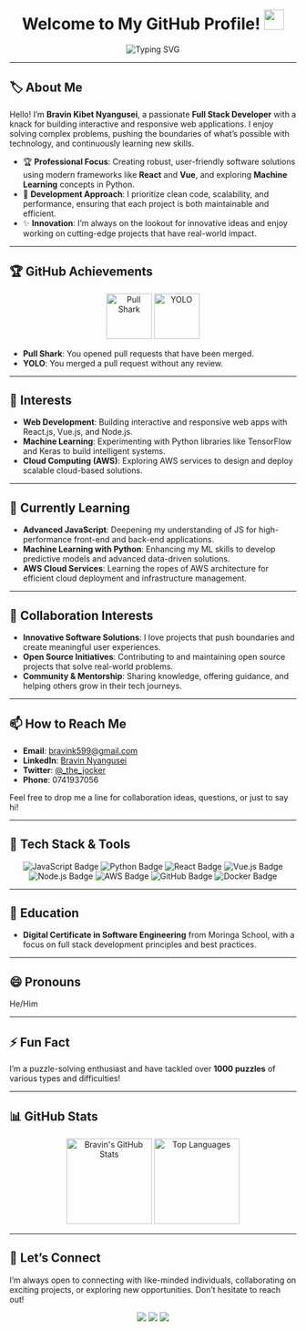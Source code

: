 <!-- Optionally, add a cool header image:
  <img src="YOUR_HEADER_IMAGE_URL" alt="header image" style="width:100%;"/>
-->

<h1 align="center">
  Welcome to My GitHub Profile! 
  <img src="https://media.giphy.com/media/hvRJCLFzcasrR4ia7z/giphy.gif" width="35">
</h1>

<p align="center">
  <!-- Increased width to 600 and URL-encoded the apostrophe in "I'm" -->
  <img 
    src="https://readme-typing-svg.herokuapp.com?font=Fira+Code&size=22&pause=1000&color=34D58C&center=true&vCenter=true&width=600&lines=Hey%20there%20%F0%9F%91%8B%20I%27m%20Bravin%20Kibet%20Nyangusei;Full%20Stack%20Developer;Tech%20Enthusiast%20%7C%20Problem%20Solver;Always%20Learning%20New%20Things!"
    alt="Typing SVG"
  />
</p>

---

## 🏷️ About Me

Hello! I’m **Bravin Kibet Nyangusei**, a passionate **Full Stack Developer** with a knack for building interactive and responsive web applications. I enjoy solving complex problems, pushing the boundaries of what’s possible with technology, and continuously learning new skills.

- 🏆 **Professional Focus**: Creating robust, user-friendly software solutions using modern frameworks like **React** and **Vue**, and exploring **Machine Learning** concepts in Python.
- 🎯 **Development Approach**: I prioritize clean code, scalability, and performance, ensuring that each project is both maintainable and efficient.
- ✨ **Innovation**: I’m always on the lookout for innovative ideas and enjoy working on cutting-edge projects that have real-world impact.

---
## 🏆 GitHub Achievements

<div align="center">
  <!-- Pull Shark -->
  <img src="https://github.githubassets.com/images/modules/profile/achievements/pull-shark-default.png" width="80" height="80" alt="Pull Shark" />
  <!-- YOLO -->
  <img src="https://github.githubassets.com/images/modules/profile/achievements/yolo-default.png" width="80" height="80" alt="YOLO" />
</div>

- **Pull Shark**: You opened pull requests that have been merged.
- **YOLO**: You merged a pull request without any review.

---

## 👀 Interests
- **Web Development**: Building interactive and responsive web apps with React.js, Vue.js, and Node.js.
- **Machine Learning**: Experimenting with Python libraries like TensorFlow and Keras to build intelligent systems.
- **Cloud Computing (AWS)**: Exploring AWS services to design and deploy scalable cloud-based solutions.

---

## 🌱 Currently Learning
- **Advanced JavaScript**: Deepening my understanding of JS for high-performance front-end and back-end applications.
- **Machine Learning with Python**: Enhancing my ML skills to develop predictive models and advanced data-driven solutions.
- **AWS Cloud Services**: Learning the ropes of AWS architecture for efficient cloud deployment and infrastructure management.

---

## 💞️ Collaboration Interests
- **Innovative Software Solutions**: I love projects that push boundaries and create meaningful user experiences.
- **Open Source Initiatives**: Contributing to and maintaining open source projects that solve real-world problems.
- **Community & Mentorship**: Sharing knowledge, offering guidance, and helping others grow in their tech journeys.

---

## 📫 How to Reach Me
- **Email**: [bravink599@gmail.com](mailto:bravink599@gmail.com)
- **LinkedIn**: [Bravin Nyangusei](https://www.linkedin.com/in/bravin-nyangusei-450385309/)
- **Twitter**: [@\_the_jocker](https://twitter.com/_the_jocker)
- **Phone**: 0741937056

Feel free to drop me a line for collaboration ideas, questions, or just to say hi!

---

## 🏅 Tech Stack & Tools

<p align="center">
  <!-- You can generate custom badges at https://shields.io or https://github.com/alexandresanlim/Badges4-README.md-Profile -->
  <img src="https://img.shields.io/badge/Code-JavaScript-informational?style=flat&logo=javascript&color=F7DF1E" alt="JavaScript Badge"/>
  <img src="https://img.shields.io/badge/Code-Python-informational?style=flat&logo=python&color=3776AB" alt="Python Badge"/>
  <img src="https://img.shields.io/badge/Framework-React-informational?style=flat&logo=react&color=61DAFB" alt="React Badge"/>
  <img src="https://img.shields.io/badge/Framework-Vue.js-informational?style=flat&logo=vue.js&color=4FC08D" alt="Vue.js Badge"/>
  <img src="https://img.shields.io/badge/Framework-Node.js-informational?style=flat&logo=node.js&color=339933" alt="Node.js Badge"/>
  <img src="https://img.shields.io/badge/Cloud-AWS-informational?style=flat&logo=amazon-aws&color=232F3E" alt="AWS Badge"/>
  <img src="https://img.shields.io/badge/Tools-GitHub-informational?style=flat&logo=github&color=181717" alt="GitHub Badge"/>
  <img src="https://img.shields.io/badge/Tools-Docker-informational?style=flat&logo=docker&color=2496ED" alt="Docker Badge"/>
</p>

---

## 🏫 Education
- **Digital Certificate in Software Engineering** from Moringa School, with a focus on full stack development principles and best practices.

---

## 😄 Pronouns
He/Him

---

## ⚡ Fun Fact
I’m a puzzle-solving enthusiast and have tackled over **1000 puzzles** of various types and difficulties!

---

## 📊 GitHub Stats
<p align="center">
  <!-- Updated with correct username -->
  <img src="https://github-readme-stats.vercel.app/api?username=Bravinkibet&show_icons=true&theme=radical" alt="Bravin's GitHub Stats" height="150"/>
  <img src="https://github-readme-stats.vercel.app/api/top-langs/?username=Bravinkibet&layout=compact&theme=radical" alt="Top Languages" height="150"/>
</p>

---

## 💬 Let’s Connect
I’m always open to connecting with like-minded individuals, collaborating on exciting projects, or exploring new opportunities. Don’t hesitate to reach out!

<p align="center">
  <a href="mailto:bravink599@gmail.com"><img src="https://img.shields.io/badge/Email-bravink599%40gmail.com-blue?style=flat&logo=gmail"></a>
  <a href="https://www.linkedin.com/in/bravin-nyangusei-450385309/"><img src="https://img.shields.io/badge/LinkedIn-Bravin%20Nyangusei-blue?style=flat&logo=linkedin"></a>
  <a href="https://twitter.com/_the_jocker"><img src="https://img.shields.io/badge/Twitter-@_the__jocker-1DA1F2?style=flat&logo=twitter"></a>
</p>
